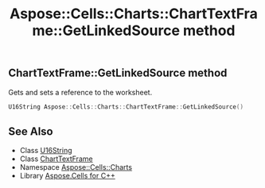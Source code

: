 ﻿---
title: Aspose::Cells::Charts::ChartTextFrame::GetLinkedSource method
linktitle: GetLinkedSource
second_title: Aspose.Cells for C++ API Reference
description: 'Aspose::Cells::Charts::ChartTextFrame::GetLinkedSource method. Gets and sets a reference to the worksheet in C++.'
type: docs
weight: 2400
url: /cpp/aspose.cells.charts/charttextframe/getlinkedsource/
---
## ChartTextFrame::GetLinkedSource method


Gets and sets a reference to the worksheet.

```cpp
U16String Aspose::Cells::Charts::ChartTextFrame::GetLinkedSource()
```

## See Also

* Class [U16String](../../../aspose.cells/u16string/)
* Class [ChartTextFrame](../)
* Namespace [Aspose::Cells::Charts](../../)
* Library [Aspose.Cells for C++](../../../)
